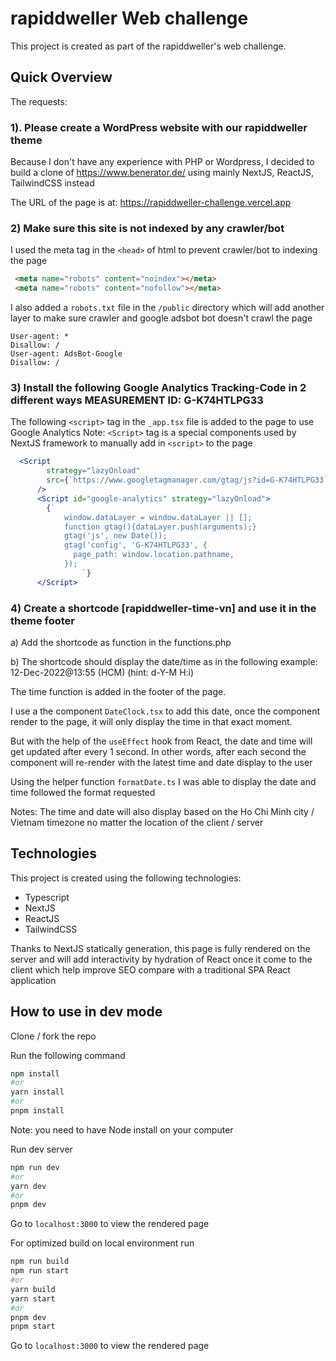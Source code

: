 # rapiddweller Web challenge

This project is created as part of the rapiddweller's web challenge.

## Quick Overview

The requests:

### 1). Please create a WordPress website with our rapiddweller theme

Because I don't have any experience with PHP or Wordpress, I decided to build a clone of <https://www.benerator.de/> using mainly NextJS, ReactJS, TailwindCSS instead

The URL of the page is at: <https://rapiddweller-challenge.vercel.app>

### 2) Make sure this site is not indexed by any crawler/bot

I used the meta tag in the `<head>` of html to prevent crawler/bot to indexing the page

```html
 <meta name="robots" content="noindex"></meta>
 <meta name="robots" content="nofollow"></meta>
 ```

I also added a `robots.txt` file in the `/public` directory which will add another layer to make sure crawler and google adsbot bot doesn't crawl the page

```text
User-agent: *
Disallow: /
User-agent: AdsBot-Google
Disallow: /
```

### 3) Install the following Google Analytics Tracking-Code in 2 different ways MEASUREMENT ID: G-K74HTLPG33

The following `<script>` tag in the `_app.tsx` file is added to the page to use Google Analytics
Note: `<Script>` tag is a special components used by NextJS framework to manually add in `<script>` to the page

```jsx
  <Script
        strategy="lazyOnload"
        src={`https://www.googletagmanager.com/gtag/js?id=G-K74HTLPG33`}
      />
      <Script id="google-analytics" strategy="lazyOnload">
        {`
            window.dataLayer = window.dataLayer || [];
            function gtag(){dataLayer.push(arguments);}
            gtag('js', new Date());
            gtag('config', 'G-K74HTLPG33', {
              page_path: window.location.pathname,
            });
                `}
      </Script>
```

### 4) Create a shortcode [rapiddweller-time-vn] and use it in the theme footer

a) Add the shortcode as function in the functions.php

b) The shortcode should display the date/time as in the following example: 12-Dec-2022@13:55 (HCM) (hint: d-Y-M H:i)

The time function is added in the footer of the page.

I use a the component `DateClock.tsx` to add this date, once the component render to the page, it will only display the time in that exact moment.

But with the help of the `useEffect` hook from React, the date and time will get updated after every 1 second. In other words, after each second the component will re-render with the latest time and date display to the user

Using the helper function `formatDate.ts` I was able to display the date and time followed the format requested

Notes: The time and date will also display based on the Ho Chi Minh city / Vietnam timezone no matter the location of the client / server

## Technologies

This project is created using the following technologies:

- Typescript
- NextJS
- ReactJS
- TailwindCSS

Thanks to NextJS statically generation, this page is fully rendered on the server and will add interactivity by hydration of React once it come to the client which help improve SEO compare with a traditional SPA React application

## How to use in dev mode

Clone / fork the repo

Run the following command

```zsh
npm install
#or
yarn install
#or 
pnpm install
```

Note: you need to have Node install on your computer

Run dev server

```zsh
npm run dev
#or
yarn dev
#or 
pnpm dev
```

Go to `localhost:3000` to view the rendered page

For optimized build on local environment run

```zsh
npm run build
npm run start
#or
yarn build
yarn start
#or 
pnpm dev
pnpm start
```

Go to `localhost:3000` to view the rendered page
